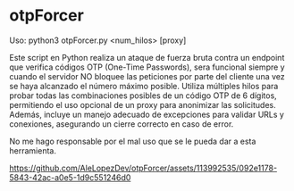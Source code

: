 # otpForcer

Uso: python3 otpForcer.py <num_hilos> <url> [proxy]

Este script en Python realiza un ataque de fuerza bruta contra un endpoint que verifica códigos OTP (One-Time Passwords), sera funcional siempre y cuando el servidor NO bloquee las peticiones por parte del cliente una vez se haya alcanzado el número máximo posible. Utiliza múltiples hilos para probar todas las combinaciones posibles de un código OTP de 6 dígitos, permitiendo el uso opcional de un proxy para anonimizar las solicitudes. Además, incluye un manejo adecuado de excepciones para validar URLs y conexiones, asegurando un cierre correcto en caso de error.

No me hago responsable por el mal uso que se le pueda dar a esta herramienta.

https://github.com/AleLopezDev/otpForcer/assets/113992535/092e1178-5843-42ac-a0e5-1d9c551246d0

